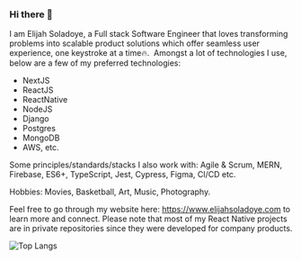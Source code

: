 ### Hi there 👋

<!--
**shodown96/shodown96** is a ✨ _special_ ✨ repository because its `README.md` (this file) appears on your GitHub profile.

Here are some ideas to get you started:

- 🔭 I’m currently working on ...
- 🌱 I’m currently learning ...
- 👯 I’m looking to collaborate on ...
- 🤔 I’m looking for help with ...
- 💬 Ask me about ...
- 📫 How to reach me: ...
- 😄 Pronouns: ...
- ⚡ Fun fact: ...
-->

I am Elijah Soladoye, a Full stack Software Engineer that loves transforming problems into scalable product solutions which offer seamless user experience, one keystroke at a time🔥. &nbsp;Amongst a lot of technologies I use, below are a few of my preferred technologies:
- NextJS
- ReactJS
- ReactNative
- NodeJS
- Django
- Postgres
- MongoDB
- AWS, etc.

Some principles/standards/stacks I also work with:
Agile & Scrum, MERN, Firebase, ES6+, TypeScript, Jest, Cypress, Figma, CI/CD etc.

Hobbies: Movies, Basketball, Art, Music, Photography.

Feel free to go through my website here: https://www.elijahsoladoye.com to learn more and connect. Please note that most of my React Native projects are in private repositories since they were developed for company products.

<!-- ![](https://komarev.com/ghpvc/?username=shodown96) -->

![Top Langs](https://github-readme-stats.vercel.app/api/top-langs/?username=shodown96\&hide_progress=true&theme=dark)


<!-- 

![Elijah's GitHub stats](https://github-readme-stats.vercel.app/api?username=shodown96\&rank_icon=github&show_icons=true&theme=dark)

<div style="display:flex; flex-wrap:wrap; gap:10px">

![Next](https://img.shields.io/badge/next%20js-000000?style=for-the-badge&logo=nextdotjs&logoColor=white)

![Next](https://img.shields.io/badge/React-20232A?style=for-the-badge&logo=react&logoColor=61DAFB)

![ReactNative](https://img.shields.io/badge/Redux-593D88?style=for-the-badge&logo=redux&logoColor=white)
</div>

<img height="32" width="32" src="https://unpkg.com/simple-icons@v9/icons/react.svg" />

https://github.com/simple-icons/simple-icons#cdn-usage

https://github.com/alexandresanlim/Badges4-README.md-Profile -->

<!-- https://medium.com/theleanprogrammer/a-beginner-guide-to-writing-a-stunning-github-profile-readme-6ee0e211f5a8 -->
